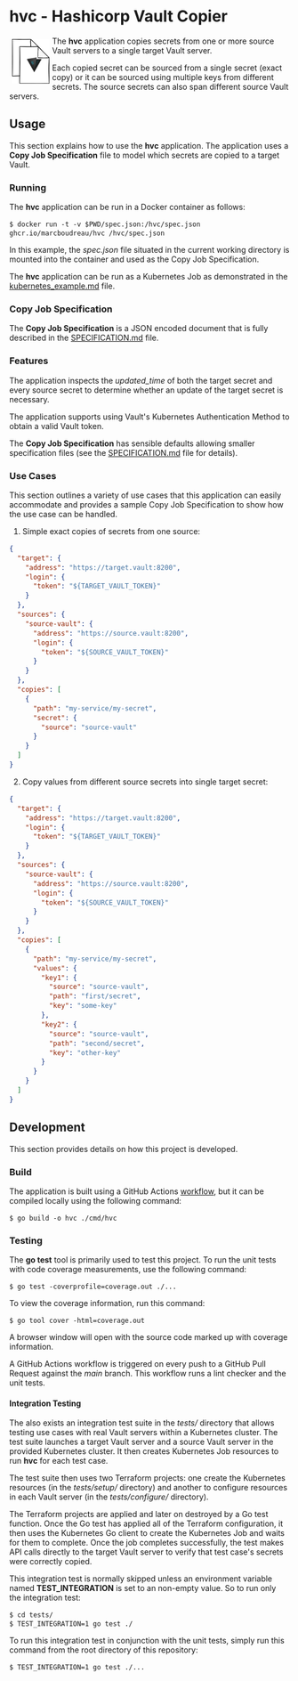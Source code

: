 # hvc - Hashicorp Vault Copier


<img align="left" alt="Vault Copying" src="./copy.png" width="67" height="80" style="margin:5px"/>

The **hvc** application copies secrets from one or more source Vault servers to
a single target Vault server.

Each copied secret can be sourced from a single secret (exact copy) or it can be
sourced using multiple keys from different secrets.  The source secrets can also
span different source Vault servers.

## Usage

This section explains how to use the **hvc** application.  The application uses
a **Copy Job Specification** file to model which secrets are copied to a target
Vault.

### Running

The **hvc** application can be run in a Docker container as follows:

```
$ docker run -t -v $PWD/spec.json:/hvc/spec.json ghcr.io/marcboudreau/hvc /hvc/spec.json
```

In this example, the *spec.json* file situated in the current working directory
is mounted into the container and used as the Copy Job Specification.

The **hvc** application can be run as a Kubernetes Job as demonstrated in the
[kubernetes_example.md](./kubernetes_example.md) file.

### Copy Job Specification

The **Copy Job Specification** is a JSON encoded document that is fully
described in the [SPECIFICATION.md](./SPECIFICATION.md) file.

### Features

The application inspects the _updated_time_ of both the target secret and every
source secret to determine whether an update of the target secret is necessary.

The application supports using Vault's Kubernetes Authentication Method to
obtain a valid Vault token.

The **Copy Job Specification** has sensible defaults allowing smaller
specification files (see the [SPECIFICATION.md](./SPECIFICATION.md) file for
details).

### Use Cases

This section outlines a variety of use cases that this application can easily accommodate and provides a sample Copy Job Specification to show how the use case can be handled.

1. Simple exact copies of secrets from one source:
```json
{
  "target": {
    "address": "https://target.vault:8200",
    "login": {
      "token": "${TARGET_VAULT_TOKEN}"
    }
  },
  "sources": {
    "source-vault": {
      "address": "https://source.vault:8200",
      "login": {
        "token": "${SOURCE_VAULT_TOKEN}"
      }
    }
  },
  "copies": [
    {
      "path": "my-service/my-secret",
      "secret": {
        "source": "source-vault"        
      }
    }
  ]
}
```
2. Copy values from different source secrets into single target secret:
```json
{
  "target": {
    "address": "https://target.vault:8200",
    "login": {
      "token": "${TARGET_VAULT_TOKEN}"      
    }
  },
  "sources": {
    "source-vault": {
      "address": "https://source.vault:8200",
      "login": {
        "token": "${SOURCE_VAULT_TOKEN}"
      }
    }
  },
  "copies": [
    {
      "path": "my-service/my-secret",
      "values": {
        "key1": {
          "source": "source-vault",
          "path": "first/secret",
          "key": "some-key"
        },
        "key2": {
          "source": "source-vault",
          "path": "second/secret",
          "key": "other-key"
        }
      }
    }
  ]
}
```

## Development

This section provides details on how this project is developed. 

### Build

The application is built using a GitHub Actions [workflow](.github/workflows/release.yaml), but it can be compiled locally using the following command:

```
$ go build -o hvc ./cmd/hvc
```

### Testing

The **go test** tool is primarily used to test this project.  To run the unit
tests with code coverage measurements, use the following command:

```
$ go test -coverprofile=coverage.out ./...
```

To view the coverage information, run this command:

```
$ go tool cover -html=coverage.out
```

A browser window will open with the source code marked up with coverage
information.

A GitHub Actions workflow is triggered on every push to a GitHub Pull Request
against the *main* branch. This workflow runs a lint checker and the unit tests.

#### Integration Testing

The also exists an integration test suite in the *tests/* directory that
allows testing use cases with real Vault servers within a Kubernetes cluster.
The test suite launches a target Vault server and a source Vault server in the
provided Kubernetes cluster. It then creates Kubernetes Job resources to run
**hvc** for each test case.

The test suite then uses two Terraform projects: one create the Kubernetes
resources (in the *tests/setup/* directory) and another to configure resources
in each Vault server (in the *tests/configure/* directory).

The Terraform projects are applied and later on destroyed by a Go test function.
Once the Go test has applied all of the Terraform configuration, it then uses
the Kubernetes Go client to create the Kubernetes Job and waits for them to
complete. Once the job completes successfully, the test makes API calls directly
to the target Vault server to verify that test case's secrets were correctly
copied.

This integration test is normally skipped unless an environment variable named
**TEST_INTEGRATION** is set to an non-empty value.  So to run only the
integration test:
```
$ cd tests/
$ TEST_INTEGRATION=1 go test ./
```

To run this integration test in conjunction with the unit tests, simply run this
command from the root directory of this repository:
```
$ TEST_INTEGRATION=1 go test ./...
```
